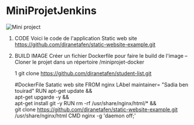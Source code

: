 # MiniProjetJenkins

  ![Mini project](https://github.com/Sadiaben/project2/blob/main/mini_projet_jenkins1.png "Mini project")
1. CODE 
Voici le code de l'application Static web site 
   https://github.com/diranetafen/static-website-example.git
2. BUILD IMAGE
   Créer un fichier Dockerfile pour faire le build de l'image
     – Cloner le projet dans un répertoire /miniprojet-docker
  
      1 git clone https://github.com/diranetafen/student-list.git

   #DockerFile Satatic web site
FROM nginx
LAbel maintainer= "Sadia ben touirad"
RUN apt-get update &&\
    apt-get upgarde -y &&\
    apt-get install git -y
RUN rm -rf /usr/share/nginx/html/* &&\
    git clone https://github.com/diranetafen/static-website-example.git /usr/share/nginx/html
CMD nginx -g 'daemon off;'
   


